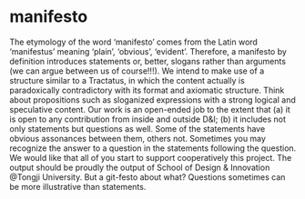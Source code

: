 # manifesto

The etymology of the word ‘manifesto’ comes from the Latin word ‘manifestus’ meaning ‘plain’, ‘obvious’, ‘evident’. Therefore, a manifesto by definition introduces statements or, better, slogans rather than arguments (we can argue between us of course!!!). We intend to make use of a structure similar to a Tractatus, in which the content actually is paradoxically contradictory with its format and axiomatic structure. Think about propositions such as sloganized expressions with a strong logical and speculative content. Our work is an open-ended job to the extent that (a) it is open to any contribution from inside and outside D&I; (b) it includes not only statements but questions as well. Some of the statements have obvious assonances between them, others not. Sometimes you may recognize the answer to a question in the statements following the question. We would like that all of you start to support cooperatively this project. The output should be proudly the output of School of Design & Innovation @Tongji University. But a git-festo about what? Questions sometimes can be more illustrative than statements.
